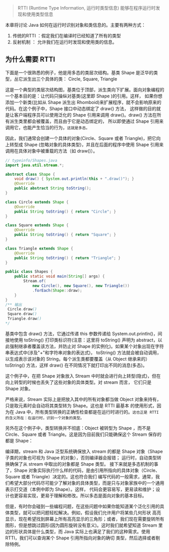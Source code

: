 > RTTI (Runtime Type Information, 运行时类型信息) 能够在程序运行时发现和使用类型信息

本章将讨论 Java 如何在运行时识别对象和类信息的。主要有两种方式：

1. 传统的RTTI ：假定我们在编译时已经知道了所有的类型
2. 反射机制 ： 允许我们在运行时发现和使用类的信息。

## 为什么需要 RTTI
    
下面是一个很熟悉的例子，他是用多态的类层次结构。基类 Shape 是泛华的类型，丛它派生出三个具体的类： Circle, Square, Triangle

这是一个典型的类层次结构图，基类位于顶部，派生类向下扩展。面向对象编程的一个基本目的是：让代码只操纵对基类(这里即 Shape )的引用。这样，
如果你想添加一个新类(比如从 Shape 派生出 Rhomboid)来扩展程序，就不会影响原来的代码。在这个例子中，Shape 接口中动态绑定了 draw() 方法，
这样做的目的就是让客户端程序员可以使用泛化的 Shape 引用来调用 draw()。draw() 方法在所有派生类里都会被覆盖，而且由于它是动态绑定的，
所以即使通过 Shape 引用来调用它，也能产生恰当的行为，`这就是多态。`

因此，我们通常会创建一个具体的对象(Circle、Square 或者 Triangle)，把它向上转型成 Shape (忽略对象的具体类型)，并且在后面的程序中使用 
Shape 引用来调用在具体对象中被重载的方法（如 draw()）。
```java
// typeinfo/Shapes.java
import java.util.stream.*;

abstract class Shape {
    void draw() { System.out.println(this + ".draw()"); }
    @Override
    public abstract String toString();
}

class Circle extends Shape {
    @Override
    public String toString() { return "Circle"; }
}

class Square extends Shape {
    @Override
    public String toString() { return "Square"; }
}

class Triangle extends Shape {
    @Override
    public String toString() { return "Triangle"; }
}

public class Shapes {
    public static void main(String[] args) {
        Stream.of(
            new Circle(), new Square(), new Triangle())
            .forEach(Shape::draw);
    }
}
/** 输出
 Circle.draw()
 Square.draw()
 Triangle.draw()
*/
```

基类中包含 draw() 方法，它通过传递 this 参数传递给 System.out.println()，间接地使用 toString() 打印类标识符(注意：这里将 toString() 
声明为 abstract，以此强制继承者覆盖该方法，并防止对 Shape 的实例化)。如果某个对象出现在字符串表达式中(涉及"+"和字符串对象的表达式)，
toString() 方法就会被自动调用，以生成表示该对象的 String。每个派生类都要覆盖（从 Object 继承来的）toString() 方法，这样 draw() 
在不同情况下就打印出不同的消息(多态)。

这个例子中，在把 Shape 对象放入 Stream<Shape> 中时就会进行向上转型(隐式)，但在向上转型的时候也丢失了这些对象的具体类型。对 stream 而言，
它们只是 Shape 对象。

严格来说，Stream<Shape> 实际上是把放入其中的所有对象都当做 Object 对象来持有，只是取元素时会自动将其类型转为 Shape。这也是 RTTI 最基本
的使用形式，因为在 Java 中，所有类型转换的正确性检查都是在运行时进行的。`这也正是 RTTI 的含义所在：在运行时，识别一个对象的类型。`

另外在这个例子中，类型转换并不彻底：Object 被转型为 Shape ，而不是 Circle、Square 或者 Triangle。这是因为目前我们只能确保这个 
Stream<Shape> 保存的都是 Shape：

编译期，stream 和 Java 泛型系统确保放入 stream 的都是 Shape 对象（Shape 子类的对象也可视为 Shape 的对象），否则编译器会报错；
运行时，自动类型转换确保了从 stream 中取出的对象都是 Shape 类型。
接下来就是多态机制的事了，Shape 对象实际执行什么样的代码，是由引用所指向的具体对象（Circle、Square 或者 Triangle）决定的。这也符合我们
编写代码的一般需求，通常，我们希望大部分代码尽可能少了解对象的具体类型，而是只与对象家族中的一个通用表示打交道（本例中即为 Shape）。这样，
代码会更容易写，更易读和维护；设计也更容易实现，更易于理解和修改。所以多态是面向对象的基本目标。

但是，有时你会碰到一些编程问题，在这些问题中如果你能知道某个泛化引用的具体类型，就可以把问题轻松解决。例如，假设我们允许用户将某些几何形状
高亮显示，现在希望找到屏幕上所有高亮显示的三角形；或者，我们现在需要旋转所有图形，但是想跳过圆形(因为圆形旋转没有意义)。这时我们就希望知道
Stream<Shape> 里边的形状具体是什么类型，而 Java 实际上也满足了我们的这种需求。使用 RTTI，我们可以查询某个 Shape 引用所指向对象的确切
类型，然后选择或者剔除特例。